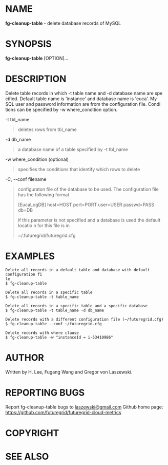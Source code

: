 NAME
====

 **fg-cleanup-table** - delete database records of MySQL

SYNOPSIS
========

 **fg-cleanup-table** [OPTION]...

DESCRIPTION
===========
Delete table records in which -t table name and -d database name are spe
cified. Default table name is 'instance' and database name is 'euca'. My
SQL user and password information are from the configuration file. Condi
tions can be specified by -w where_condition option.

-t tbl_name

>   deletes rows from tbl_name

-d db_name
>   a database name of a table specified by -t tbl_name

-w where_condition (optional)
>   specifies the conditions that identify which rows to delete

-C, --conf filename
>   configuraton file of the database to be used. The configuration file has the 
>   following format
>	   
>   [EucaLogDB]
>   host=HOST
>   port=PORT
>   user=USER
>   passwd=PASS
>   db=DB
>	   
>   if this parameter is not specified and a database is used the default locatio
>   n for this file is in
>	   
>   ~/.futuregrid/futuregrid.cfg

EXAMPLES
========

```
Delete all records in a default table and database with default configuration fi
le
$ fg-cleanup-table

Delete all records in a specific table
$ fg-cleanup-table -t table_name

Delete all records in a specific table and a specific database
$ fg-cleanup-table -t table_name -d db_name

Delete records with a different configuration file (~/futuregrid.cfg)
$ fg-cleanup-table --conf ~/futuregrid.cfg

Delete records with where clause
$ fg-cleanup-table -w "instanceId = i-534109B6"
```

AUTHOR
======

Written by H. Lee, Fugang Wang and Gregor von Laszewski.

REPORTING BUGS
==============

Report fg-cleanup-table bugs to laszewski@gmail.com
Github home page: <https://github.com/futuregrid/futuregrid-cloud-metrics>

COPYRIGHT
=========

SEE ALSO
========
